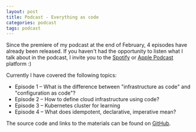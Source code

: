 ```yaml
---
layout: post
title: Podcast - Everything as code
categories: podcast
tags: podcast
---
```


Since the premiere of my podcast at the end of February, 4 episodes have already been released. If you haven't had the opportunity to listen what I talk about in the podcast, I invite you to the [Spotify](https://open.spotify.com/show/0SLjaZfaCw0WanBzMuCVCc?si=69da1ccd841c48c2) or [Apple Podcast](https://podcasts.apple.com/pl/podcast/everything-as-code/id1732084317) platform :)


Currently I have covered the following topics:
- Episode 1 – What is the difference between "infrastructure as code" and "configuration as code"?
- Episode 2 – How to define cloud infrastructure using code?
- Episode 3 – Kubernetes cluster for learning
- Episode 4 – What does idempotent, declarative, imperative mean?

The source code and links to the materials can be found on [GitHub](https://github.com/sebastianczech/podcast-everything-as-a-code).
